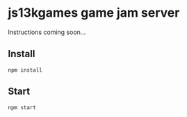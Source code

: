 # js13kgames game jam server

Instructions coming soon...

## Install

    npm install

## Start

    npm start
